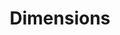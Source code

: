 ---
layout: default
bigquery: https://console.cloud.google.com/bigquery?p=covid-19-dimensions-ai&page=table&d=data&t=publications
contributors: Digital Science, https://www.digital-science.com/
cost: Free for personal, non-commercial use.
description: Dimensions contains more than 100 million publications, ranging from
  articles published in scholarly journals, books and book chapters, to preprints
  and conference proceedings. All publications are contextualized with linked data
  sets, funding, publications, patents, clinical trials, and policy documents. You
  can also view associated categories, funders, institutions, and researcher profiles.
documentation: https://docs.dimensions.ai/bigquery/index.html
last_edit: Mon, 04 Apr 2022 19:04:00 GMT
location: https://www.dimensions.ai/products/free/
maintained_by: Digital Science, https://www.digital-science.com/
schema_fields: '[''mesh_terms'', ''repository_id'', ''category_for'', ''associated_publication_id'',
  ''year'', ''foa_number'', ''relationships'', ''language'', ''active_years'', ''assignee_orgs'',
  ''open_access_categories_v2'', ''book_title'', ''research_org_state_names'', ''funding_currency'',
  ''address'', ''research_orgs'', ''original_title'', ''reference_ids'', ''publisher'',
  ''authors'', ''granted_date'', ''registry'', ''subtitles'', ''expiration_year'',
  ''associated_publication_doi'', ''research_org_countries'', ''original_assignee_countries'',
  ''supporting_grant_ids'', ''original_assignee_orgs'', ''established'', ''expiration_date'',
  ''altmetrics'', ''family_members_ids'', ''original_assignee'', ''funder_org_cities'',
  ''research_org_cities'', ''priority_date'', ''funding_aud'', ''date_online'', ''pmcid'',
  ''category_hrcs_rac'', ''repository_name'', ''funding_usd'', ''acronyms'', ''journal_lists'',
  ''category_hra'', ''abstract'', ''conditions'', ''end_date'', ''license'', ''citations_count'',
  ''research_org_state_codes'', ''patent_ids'', ''phase'', ''filing_date'', ''types'',
  ''legal_status'', ''associated_publication_pmid'', ''research_org_country_names'',
  ''external_ids'', ''linkout'', ''volume'', ''category_uoa'', ''current_assignee_countries'',
  ''gender'', ''publication_ids'', ''researcher_ids'', ''funder_org_acronyms'', ''cpc'',
  ''resulting_publication_ids'', ''category_bra'', ''research_org_city_names'', ''repository_url'',
  ''publication_date'', ''wikipedia_url'', ''associated_publication_arxiv_id'', ''citations'',
  ''citation_string'', ''labels'', ''metrics'', ''start_year'', ''status'', ''links'',
  ''interventions'', ''start_date'', ''email_address'', ''acronym'', ''current_assignee'',
  ''organisation_details'', ''id'', ''brief_title'', ''editors'', ''issue'', ''proceedings_title'',
  ''application_number'', ''pages'', ''legal_events'', ''funding_jpy'', ''family_id'',
  ''name'', ''funder_countries'', ''end_year'', ''aliases'', ''acknowledgements'',
  ''parent_id'', ''date_modified'', ''priority_year'', ''date_print'', ''arxiv_id'',
  ''inventor_names'', ''associated_grant_ids'', ''publication_year'', ''pmid'', ''funder_org'',
  ''family_count'', ''assignee_countries'', ''category_rcdc'', ''current_assignee_orgs'',
  ''book_series_title'', ''funder_orgs'', ''created_date'', ''type'', ''mesh_headings'',
  ''date_imported_gbq'', ''embargo_date'', ''funder_org_state_codes'', ''category_hrcs_hc'',
  ''investigators'', ''filing_status'', ''funding_amount'', ''granted_year'', ''category_icrp_ct'',
  ''funding_gbp'', ''title'', ''ipcr'', ''journal'', ''funding_details'', ''isbn'',
  ''conference'', ''categories'', ''kind'', ''category_icrp_cso'', ''clinical_trial_ids'',
  ''cited_by_ids'', ''funding_chf'', ''original_abstract'', ''funding_nzd'', ''date_inserted'',
  ''funding_cad'', ''doi'', ''funding_eur'', ''date'', ''eisbn'', ''grant_number'',
  ''category_sdg'', ''description'', ''funding_cny'', ''filing_year'', ''concepts'',
  ''open_access_categories'', ''resulting_publication_doi'', ''date_normal'', ''jurisdiction'',
  ''funder_org_countries'', ''source_id'']'
shortname: dimensions
tags:
- scholarly literature
- patents
- funding
- clinical trials
- academic profiles
terms_of_use: 'Use of both the Dimensions COVID-19 dataset and full Dimensions dataset
  are subject to the Dimensions Terms of use: https://www.dimensions.ai/policies-terms-legal '
title: Dimensions
uuid: dcff88bd-fe6b-4fdb-8159-809bf9d7bc1c
---